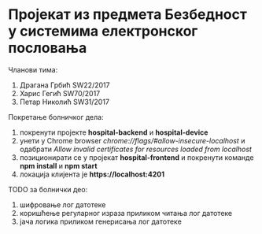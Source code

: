 # Пројекат из предмета Безбедност у системима електронског пословања

Чланови тима:
1. Драгана Грбић SW22/2017
2. Харис Гегић SW70/2017
3. Петар Николић SW31/2017

Покретање болничког дела:
1. покренути пројекте **hospital-backend** и **hospital-device**
2. унети у Chrome browser *chrome://flags/#allow-insecure-localhost* и одабрати *Allow invalid certificates for resources loaded from localhost*
3. позиционирати се у пројекат **hospital-frontend** и покренути команде **npm install** и **npm start**
4. локација клијента је **https://localhost:4201**

TODO за болнички део:
1. шифровање лог датотеке
2. коришћење регуларног израза приликом читања лог датотеке
3. јача логика приликом генерисања лог датотеке
